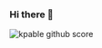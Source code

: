 ### Hi there 👋

<!--
**Kpable/Kpable** is a ✨ _special_ ✨ repository because its `README.md` (this file) appears on your GitHub profile.

Here are some ideas to get you started:

- 🔭 I’m currently working on ...
- 🌱 I’m currently learning ...
- 👯 I’m looking to collaborate on ...
- 🤔 I’m looking for help with ...
- 💬 Ask me about ...
- 📫 How to reach me: ...
- 😄 Pronouns: ...
- ⚡ Fun fact: ...
-->

![kpable github score](https://github-readme-stats.vercel.app/api?username=kpable&show_icons=true&theme=dark&count_private=true&hide_title=true)
